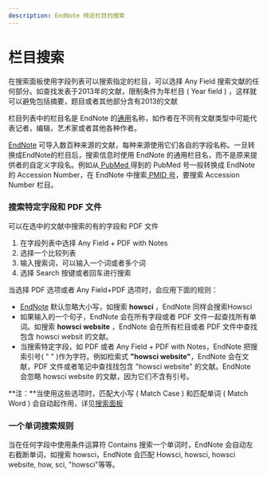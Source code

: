 ```yaml
---
description: EndNote 特定栏目的搜索
---
```


# 栏目搜索

在搜索面板使用字段列表可以搜索指定的栏目，可以选择 Any Field 搜索文献的任何部分。如查找发表于2013年的文献，限制条件为年栏目 \( Year field \) ，这样就可以避免包括摘要，题目或者其他部分含有2013的文献

栏目列表中的栏目名是 EndNote 的[通用](../Appendices/RefTypes_A_An.htm)名称，如作者在不同有文献类型中可能代表记者，编辑，艺术家或者其他各种作者。

[EndNote](http://www.howsci.com/tag/endnote/) 可导入数百种来源的文献，每种来源使用它们各自的字段名称。一旦转换成EndNote的栏目后，搜索信息时使用 EndNote 的通用栏目名，而不是原来提供者的自定义字段名。例如从[ PubMed ](http://www.howsci.com/medline-embase-pubmed-pmc-ovid-difference-and-relation.html)得到的 PubMed 号一般转换成 EndNote 的 Accession Number，在 EndNote 中搜索[ PMID 号](http://www.howsci.com/pmid-pmcid.html)，要搜索 Accession Number 栏目。

### 搜索特定字段和 PDF 文件

可以在选中的文献中搜索的有的字段和 PDF 文件

1. 在字段列表中选择 Any Field + PDF with Notes
2. 选择一个比较列表
3. 输入搜索词，可以输入一个词或者多个词
4. 选择 Search 按键或者回车进行搜索

当选择 PDF 选项或者 Any Field+PDF 选项时，会应用下面的规则：

* [EndNote](http://www.howsci.com/tag/endnote/) 默认忽略大小写，如搜索 **howsci** ，EndNote 同样会搜索Howsci
* 如果输入的一个句子，EndNote 会在所有字段或者 PDF 文件一起查找所有单词。如搜索 **howsci website** ，EndNote 会在所有栏目或者 PDF 文件中查找包含 howsci websit 的文献。
* 当搜索特定字段，如 PDF 或者 Any Field + PDF with Notes，EndNote 把搜索引号\( " " \)作为字符。例如检索式 **"howsci website"**，EndNote 会在文献，PDF 文件或者笔记中查找找包含 "howsci website" 的文献。EndNote 会忽略 howsci website 的文献，因为它们不含有引号。

**注：**当使用这些选项时，匹配大小写 \( Match Case \) 和匹配单词 \( Match Word \) 会自动起作用，详见[搜索面板](../lib/the_search_pane.md)

### 一个单词搜索规则

当在任何字段中使用条件运算符 Contains 搜索一个单词时，EndNote 会自动左右截断单词，如搜索 howsci，EndNote 会匹配 Howsci, howsci, howsci website, how, sci, "howsci"等等。

